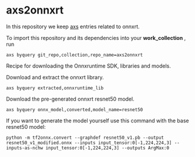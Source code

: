 axs2onnxrt
===============================================

In this repository we keep [axs](https://github.com/krai/axs) entries related to onnxrt.

To import this repository and its dependencies into your **work_collection** , run
```
axs byquery git_repo,collection,repo_name=axs2onnxrt
```

Recipe for downloading the Onnxruntime SDK, libraries and models.

Download and extract the onnxrt library.
```
axs byquery extracted,onnxruntime_lib
```

Download the pre-generated onnxrt resnet50 model.
```
axs byquery onnx_model,converted,model_name=resnet50
```

If you want to generate the model yourself use this command with the base resnet50 model:
```
python -m tf2onnx.convert --graphdef resnet50_v1.pb --output resnet50_v1_modified.onnx --inputs input_tensor:0[-1,224,224,3] --inputs-as-nchw input_tensor:0[-1,224,224,3] --outputs ArgMax:0
```
